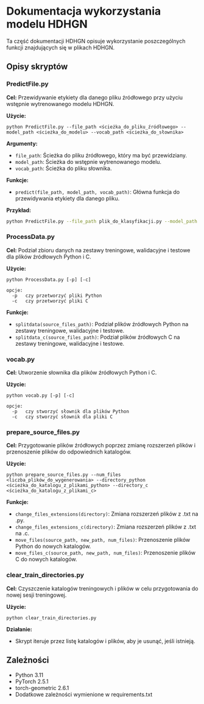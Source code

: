 # Dokumentacja wykorzystania modelu HDHGN

Ta część dokumentacji HDHGN opisuje wykorzystanie poszczególnych funkcji znajdujących się w plikach HDHGN. 

## Opisy skryptów

### PredictFile.py

**Cel:** Przewidywanie etykiety dla danego pliku źródłowego przy użyciu wstępnie wytrenowanego modelu HDHGN.

**Użycie:**

```
python PredictFile.py --file_path <ścieżka_do_pliku_źródłowego> --model_path <ścieżka_do_modelu> --vocab_path <ścieżka_do_słownika>
```

**Argumenty:**

- `file_path`: Ścieżka do pliku źródłowego, który ma być przewidziany.
- `model_path`: Ścieżka do wstępnie wytrenowanego modelu.
- `vocab_path`: Ścieżka do pliku słownika.

**Funkcje:**

- `predict(file_path, model_path, vocab_path)`: Główna funkcja do przewidywania etykiety dla danego pliku.

**Przykład:**

```bash
python PredictFile.py --file_path plik_do_klasyfikacji.py --model_path model.pth --vocab_path vocab.json
```

### ProcessData.py

**Cel:** Podział zbioru danych na zestawy treningowe, walidacyjne i testowe dla plików źródłowych Python i C.

**Użycie:**

```
python ProcessData.py [-p] [-c]

opcje:
  -p   czy przetworzyć pliki Python
  -c   czy przetworzyć pliki C
```

**Funkcje:**

- `splitdata(source_files_path)`: Podział plików źródłowych Python na zestawy treningowe, walidacyjne i testowe.
- `splitdata_c(source_files_path)`: Podział plików źródłowych C na zestawy treningowe, walidacyjne i testowe.

### vocab.py

**Cel:** Utworzenie słownika dla plików źródłowych Python i C.

**Użycie:**

```
python vocab.py [-p] [-c]

opcje:
  -p   czy stworzyć słownik dla plików Python
  -c   czy stworzyć słownik dla pliki C
```

### prepare_source_files.py

**Cel:** Przygotowanie plików źródłowych poprzez zmianę rozszerzeń plików i przenoszenie plików do odpowiednich katalogów.

**Użycie:**

```
python prepare_source_files.py --num_files <liczba_plików_do_wygenerowania> --directory_python <ścieżka_do_katalogu_z_plikami_python> --directory_c <ścieżka_do_katalogu_z_plikami_c>
```

**Funkcje:**

- `change_files_extensions(directory)`: Zmiana rozszerzeń plików z .txt na .py.
- `change_files_extensions_c(directory)`: Zmiana rozszerzeń plików z .txt na .c.
- `move_files(source_path, new_path, num_files)`: Przenoszenie plików Python do nowych katalogów.
- `move_files_c(source_path, new_path, num_files)`: Przenoszenie plików C do nowych katalogów.

### clear_train_directories.py

**Cel:** Czyszczenie katalogów treningowych i plików w celu przygotowania do nowej sesji treningowej.

**Użycie:**

```
python clear_train_directories.py
```

**Działanie:**

- Skrypt iteruje przez listę katalogów i plików, aby je usunąć, jeśli istnieją.

## Zależności

- Python 3.11
- PyTorch 2.5.1
- torch-geometric 2.6.1
- Dodatkowe zależności wymienione w requirements.txt

